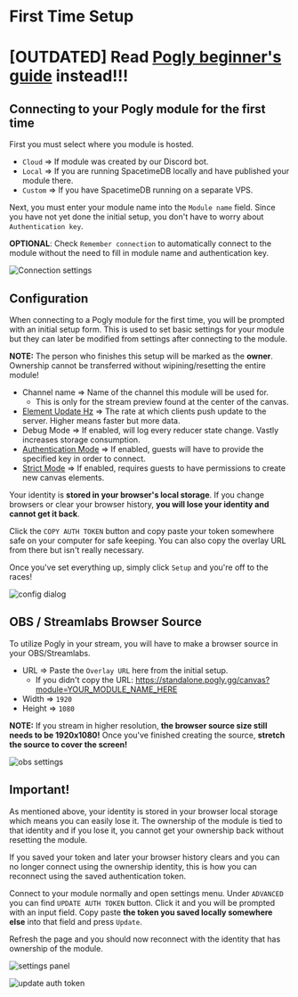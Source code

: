 # First Time Setup

# [OUTDATED] Read [Pogly beginner's guide](./beginnerGuide.md) instead!!!

## Connecting to your Pogly module for the first time

First you must select where you module is hosted.

- `Cloud` => If module was created by our Discord bot.
- `Local` => If you are running SpacetimeDB locally and have published your module there.
- `Custom` => If you have SpacetimeDB running on a separate VPS.

Next, you must enter your module name into the `Module name` field. Since you have not yet done the initial setup, you don't have to worry about `Authentication key`.

**OPTIONAL**: Check `Remember connection` to automatically connect to the module without the need to fill in module name and authentication key.

![Connection settings](../assets/connection.png)

## Configuration

When connecting to a Pogly module for the first time, you will be prompted with an initial setup form. This is used to set basic settings for your module but they can later be modified from settings after connecting to the module.

**NOTE:** The person who finishes this setup will be marked as the **owner**. Ownership cannot be transferred without wipining/resetting the entire module!

- Channel name => Name of the channel this module will be used for.
  - This is only for the stream preview found at the center of the canvas.
- [Element Update Hz](./refreshRate.md) => The rate at which clients push update to the server. Higher means faster but more data.
- Debug Mode => If enabled, will log every reducer state change. Vastly increases storage consumption.
- [Authentication Mode](./authentication.md) => If enabled, guests will have to provide the specified key in order to connect.
- [Strict Mode](./strictMode.md) => If enabled, requires guests to have permissions to create new canvas elements.

Your identity is **stored in your browser's local storage**. If you change browsers or clear your browser history, **you will lose your identity and cannot get it back**.

Click the `COPY AUTH TOKEN` button and copy paste your token somewhere safe on your computer for safe keeping. You can also copy the overlay URL from there but isn't really necessary.

Once you've set everything up, simply click `Setup` and you're off to the races!

![config dialog](../assets/first_time_setup.png)

## OBS / Streamlabs Browser Source

To utilize Pogly in your stream, you will have to make a browser source in your OBS/Streamlabs.

- URL => Paste the `Overlay URL` here from the initial setup.
  - If you didn't copy the URL: https://standalone.pogly.gg/canvas?module=YOUR_MODULE_NAME_HERE
- Width => `1920`
- Height => `1080`

**NOTE:** If you stream in higher resolution, **the browser source size still needs to be 1920x1080!** Once you've finished creating the source, **stretch the source to cover the screen!**

![obs settings](../assets/obs_browser_source.png)

## Important!

As mentioned above, your identity is stored in your browser local storage which means you can easily lose it. The ownership of the module is tied to that identity and if you lose it, you cannot get your ownership back without resetting the module.

If you saved your token and later your browser history clears and you can no longer connect using the ownership identity, this is how you can reconnect using the saved authentication token.

Connect to your module normally and open settings menu. Under `ADVANCED` you can find `UPDATE AUTH TOKEN` button. Click it and you will be prompted with an input field. Copy paste **the token you saved locally somewhere else** into that field and press `Update`.

Refresh the page and you should now reconnect with the identity that has ownership of the module.

![settings panel](../assets/settings.png)

![update auth token](../assets/update_auth.png)
